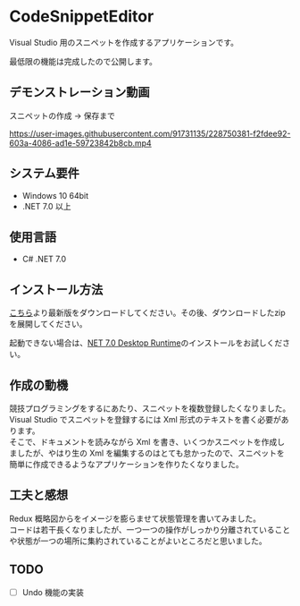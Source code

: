# CodeSnippetEditor
Visual Studio 用のスニペットを作成するアプリケーションです。

最低限の機能は完成したので公開します。

## デモンストレーション動画
スニペットの作成 -> 保存まで

https://user-images.githubusercontent.com/91731135/228750381-f2fdee92-603a-4086-ad1e-59723842b8cb.mp4

## システム要件
* Windows 10 64bit
* .NET 7.0 以上

## 使用言語
* C# .NET 7.0

## インストール方法
[こちら](https://github.com/crimson-tea/CodeSnippetEditor/releases/download/v0.1.0.0/CodeSnippetEditor.zip)より最新版をダウンロードしてください。その後、ダウンロードしたzipを展開してください。

起動できない場合は、[NET 7.0 Desktop Runtime](https://dotnet.microsoft.com/ja-jp/download/dotnet/thank-you/runtime-desktop-7.0.4-windows-x64-installer)のインストールをお試しください。

## 作成の動機
競技プログラミングをするにあたり、スニペットを複数登録したくなりました。  
Visual Studio でスニペットを登録するには Xml 形式のテキストを書く必要があります。  
そこで、ドキュメントを読みながら Xml を書き、いくつかスニペットを作成しましたが、やはり生の Xml を編集するのはとても怠かったので、スニペットを簡単に作成できるようなアプリケーションを作りたくなりました。

## 工夫と感想
Redux 概略図からをイメージを膨らませて状態管理を書いてみました。  
コードは若干長くなりましたが、一つ一つの操作がしっかり分離されていることや状態が一つの場所に集約されていることがよいところだと思いました。

## TODO 
- [ ] Undo 機能の実装
